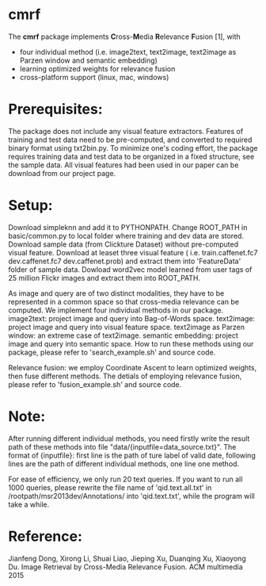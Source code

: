 # cmrf

The **cmrf** package implements **C**ross-**M**edia **R**elevance **F**usion [1], with
* four individual method (i.e. image2text, text2image, text2image as Parzen window and semantic embedding)
* learning optimized weights for relevance fusion
* cross-platform support (linux, mac, windows) 

# Prerequisites:
The package does not include any visual feature extractors. Features of training and test data need to be pre-computed, and converted to required binary format using txt2bin.py.
To minimize one's coding effort, the package requires training data and test data to be organized in a fixed structure, see the sample data.
All visual features had been used in our paper can be download from our project page.

# Setup:
Download simpleknn and add it to PYTHONPATH.
Change ROOT_PATH in basic/common.py to local folder where training and dev data are stored.
Download sample data (from Clickture Dataset) without pre-computed visual feature.
Download at leaset three visual feature ( i.e. train.caffenet.fc7 dev.caffenet.fc7 dev.caffenet.prob) and extract them into 'FeatureData' folder of sample data.
Dowload word2vec model learned from user tags of 25 million Flickr images and extract them into ROOT_PATH.


As image and query are of two distinct modalities, they have to be represented in a common space so that cross-media relevance can be computed. We implement four individual methods in our package.
image2text: project image and query into Bag-of-Words space.
text2image: project image and query into visual feature space.
text2image as Parzen window: an extreme case of text2image.
semantic embedding:  project image and query into semantic space.
How to run these methods using our package, please refer to 'search_example.sh' and source code.

Relevance fusion:
we employ Coordinate Ascent to learn optimized weights, then fuse different methods.
The detials of employing relevance fusion, please refer to 'fusion_example.sh' and source code.

# Note:
After running different individual methods, you need firstly write the result path of these methods into file "data/{inputfile=data_source.txt}". The format of {inputfile}: first line is the path of ture label of valid date, following lines are the path of different individual methods, one line one method.

For ease of efficiency, we only run 20 text queries. If you want to run all 1000 queries, please rewrite the file name of 'qid.text.all.txt' in /rootpath/msr2013dev/Annotations/ into 'qid.text.txt', while the program will take a while.


# Reference:
Jianfeng Dong, Xirong Li, Shuai Liao, Jieping Xu, Duanqing Xu, Xiaoyong Du. Image Retrieval by Cross-Media Relevance Fusion. ACM multimedia 2015
